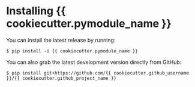 # Installing {{ cookiecutter.pymodule_name }}

You can install the latest release by running:
```
$ pip install -U {{ cookiecutter.pymodule_name }}
```

You can also grab the latest development version directly from GitHub:
```
$ pip install git+https://github.com/{{ cookiecutter.github_username }}/{{ cookiecutter.github_project_name }}
```
